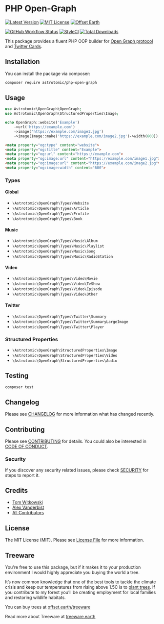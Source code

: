 # PHP Open-Graph

[![Latest Version](http://img.shields.io/packagist/v/astrotomic/php-open-graph.svg?label=Release&style=for-the-badge)](https://packagist.org/packages/astrotomic/php-open-graph)
[![MIT License](https://img.shields.io/github/license/Astrotomic/php-open-graph.svg?label=License&color=blue&style=for-the-badge)](https://github.com/Astrotomic/php-open-graph/blob/master/LICENSE)
[![Offset Earth](https://img.shields.io/badge/Treeware-%F0%9F%8C%B3-green?style=for-the-badge)](https://plant.treeware.earth/Astrotomic/php-open-graph)

[![GitHub Workflow Status](https://img.shields.io/github/workflow/status/Astrotomic/php-open-graph/run-tests?style=flat-square&logoColor=white&logo=github&label=Tests)](https://github.com/Astrotomic/php-open-graph/actions?query=workflow%3Arun-tests)
[![StyleCI](https://styleci.io/repos/82821437/shield)](https://styleci.io/repos/82821437)
[![Total Downloads](https://img.shields.io/packagist/dt/astrotomic/php-open-graph.svg?label=Downloads&style=flat-square)](https://packagist.org/packages/astrotomic/php-open-graph)

This package provides a fluent PHP OOP builder for [Open Graph protocol](https://ogp.me) and [Twitter Cards](https://developer.twitter.com/en/docs/tweets/optimize-with-cards/overview/abouts-cards).

## Installation

You can install the package via composer:

```bash
composer require astrotomic/php-open-graph
```

## Usage

```php
use Astrotomic\OpenGraph\OpenGraph;
use Astrotomic\OpenGraph\StructuredProperties\Image;

echo OpenGraph::website('Example')
    ->url('https://example.com')
    ->image('https://example.com/image1.jpg')
    ->image(Image::make('https://example.com/image2.jpg')->width(600));
```

```html
<meta property="og:type" content="website">
<meta property="og:title" content="Example">
<meta property="og:url" content="https://example.com">
<meta property="og:image:url" content="https://example.com/image1.jpg">
<meta property="og:image:url" content="https://example.com/image2.jpg">
<meta property="og:image:width" content="600">
```

### Types

#### Global

* `\Astrotomic\OpenGraph\Types\Website`
* `\Astrotomic\OpenGraph\Types\Article`
* `\Astrotomic\OpenGraph\Types\Profile`
* `\Astrotomic\OpenGraph\Types\Book`

#### Music

* `\Astrotomic\OpenGraph\Types\Music\Album`
* `\Astrotomic\OpenGraph\Types\Music\Playlist`
* `\Astrotomic\OpenGraph\Types\Music\Song`
* `\Astrotomic\OpenGraph\Types\Music\RadioStation`

#### Video

* `\Astrotomic\OpenGraph\Types\Video\Movie`
* `\Astrotomic\OpenGraph\Types\Video\TvShow`
* `\Astrotomic\OpenGraph\Types\Video\Episode`
* `\Astrotomic\OpenGraph\Types\Video\Other`

#### Twitter

* `\Astrotomic\OpenGraph\Types\Twitter\Summary`
* `\Astrotomic\OpenGraph\Types\Twitter\SummaryLargeImage`
* `\Astrotomic\OpenGraph\Types\Twitter\Player`

### Structured Properties

* `\Astrotomic\OpenGraph\StructuredProperties\Image`
* `\Astrotomic\OpenGraph\StructuredProperties\Video`
* `\Astrotomic\OpenGraph\StructuredProperties\Audio`

## Testing

``` bash
composer test
```

## Changelog

Please see [CHANGELOG](CHANGELOG.md) for more information what has changed recently.

## Contributing

Please see [CONTRIBUTING](https://github.com/Astrotomic/.github/blob/master/CONTRIBUTING.md) for details. You could also be interested in [CODE OF CONDUCT](https://github.com/Astrotomic/.github/blob/master/CODE_OF_CONDUCT.md).

### Security

If you discover any security related issues, please check [SECURITY](https://github.com/Astrotomic/.github/blob/master/SECURITY.md) for steps to report it.

## Credits

- [Tom Witkowski](https://github.com/Gummibeer)
- [Alex Vanderbist](https://github.com/AlexVanderbist)
- [All Contributors](../../contributors)

## License

The MIT License (MIT). Please see [License File](LICENSE.md) for more information.

## Treeware

You're free to use this package, but if it makes it to your production environment I would highly appreciate you buying the world a tree.

It’s now common knowledge that one of the best tools to tackle the climate crisis and keep our temperatures from rising above 1.5C is to [plant trees](https://www.bbc.co.uk/news/science-environment-48870920). If you contribute to my forest you’ll be creating employment for local families and restoring wildlife habitats.

You can buy trees at [offset.earth/treeware](https://plant.treeware.earth/Astrotomic/php-open-graph)

Read more about Treeware at [treeware.earth](https://treeware.earth)
